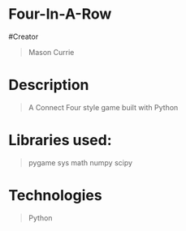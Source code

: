 # Four-In-A-Row
#Creator
> Mason Currie
# Description
> A Connect Four style game built with Python
# Libraries used:
> pygame
> sys
> math
> numpy
> scipy
 
 # Technologies
 > Python
